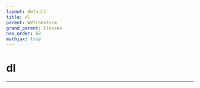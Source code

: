 ```yaml
---
layout: default
title: dl
parent: WVTransform
grand_parent: Classes
nav_order: 82
mathjax: true
---
```


#  dl




---

